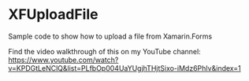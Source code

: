 # XFUploadFile
Sample code to show how to upload a file from Xamarin.Forms

Find the video walkthrough of this on my YouTube channel: https://www.youtube.com/watch?v=KPDGtLeNClQ&list=PLfbOp004UaYUgjhTHjtSixo-iMdz6PhIv&index=1
